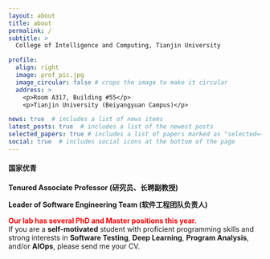 ```yaml
---
layout: about
title: about
permalink: /
subtitle: >
  College of Intelligence and Computing, Tianjin University  

profile:
  align: right
  image: prof_pic.jpg
  image_circular: false # crops the image to make it circular
  address: >
    <p>Room A317, Building #55</p>
    <p>Tianjin University (Beiyangyuan Campus)</p>

news: true  # includes a list of news items
latest_posts: true  # includes a list of the newest posts
selected_papers: true # includes a list of papers marked as "selected={true}"
social: true  # includes social icons at the bottom of the page
---
```

#### 国家优青
**Tenured Associate Professor (研究员、长聘副教授)**  
  
**Leader of Software Engineering Team (软件工程团队负责人)**  
     
**<font color='red'>Our lab has several PhD and Master positions this year.</font>**    
If you are a **self-motivated** student with proficient programming skills and strong interests in **Software Testing**, **Deep Learning**, **Program Analysis**, and/or **AIOps**, please send me your CV.